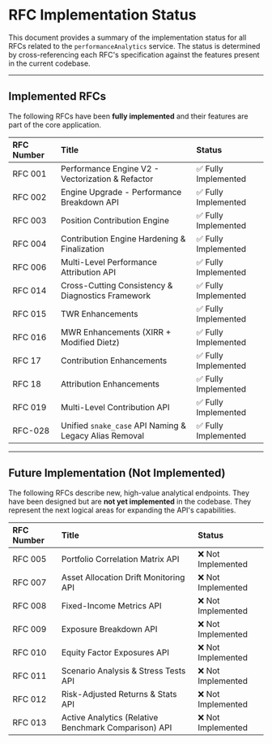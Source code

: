 # RFC Implementation Status

This document provides a summary of the implementation status for all RFCs related to the `performanceAnalytics` service. The status is determined by cross-referencing each RFC's specification against the features present in the current codebase.

---

## Implemented RFCs

The following RFCs have been **fully implemented** and their features are part of the core application.

| RFC Number | Title                                                      | Status              |
| :--------- | :--------------------------------------------------------- | :------------------ |
| RFC 001    | Performance Engine V2 - Vectorization & Refactor           | ✅ Fully Implemented |
| RFC 002    | Engine Upgrade - Performance Breakdown API                 | ✅ Fully Implemented |
| RFC 003    | Position Contribution Engine                               | ✅ Fully Implemented |
| RFC 004    | Contribution Engine Hardening & Finalization             | ✅ Fully Implemented |
| RFC 006    | Multi-Level Performance Attribution API                    | ✅ Fully Implemented |
| RFC 014    | Cross-Cutting Consistency & Diagnostics Framework        | ✅ Fully Implemented |
| RFC 015    | TWR Enhancements                                           | ✅ Fully Implemented |
| RFC 016    | MWR Enhancements (XIRR + Modified Dietz)                   | ✅ Fully Implemented |
| RFC 17     | Contribution Enhancements                                  | ✅ Fully Implemented |
| RFC 18     | Attribution Enhancements                                   | ✅ Fully Implemented |
| RFC 019    | Multi-Level Contribution API                               | ✅ Fully Implemented |
| RFC-028    | Unified `snake_case` API Naming & Legacy Alias Removal     | ✅ Fully Implemented |

---

## Future Implementation (Not Implemented)

The following RFCs describe new, high-value analytical endpoints. They have been designed but are **not yet implemented** in the codebase. They represent the next logical areas for expanding the API's capabilities.

| RFC Number | Title                                                      | Status              |
| :--------- | :--------------------------------------------------------- | :------------------ |
| RFC 005    | Portfolio Correlation Matrix API                           | ❌ Not Implemented  |
| RFC 007    | Asset Allocation Drift Monitoring API                      | ❌ Not Implemented  |
| RFC 008    | Fixed-Income Metrics API                                   | ❌ Not Implemented  |
| RFC 009    | Exposure Breakdown API                                     | ❌ Not Implemented  |
| RFC 010    | Equity Factor Exposures API                                | ❌ Not Implemented  |
| RFC 011    | Scenario Analysis & Stress Tests API                       | ❌ Not Implemented  |
| RFC 012    | Risk-Adjusted Returns & Stats API                          | ❌ Not Implemented  |
| RFC 013    | Active Analytics (Relative Benchmark Comparison) API       | ❌ Not Implemented  |